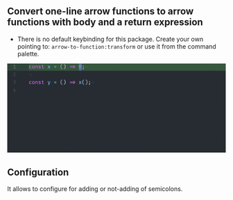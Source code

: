 
## Convert one-line arrow functions to arrow functions with body and a return expression
* There is no default keybinding for this package. Create your own pointing to: `arrow-to-function:transform` or use it from the command palette.

![](https://raw.githubusercontent.com/germtb/gifs/master/to-arrow.gif)

## Configuration
It allows to configure for adding or not-adding of semicolons.
